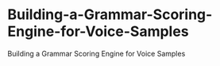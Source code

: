 # Building-a-Grammar-Scoring-Engine-for-Voice-Samples
Building a Grammar Scoring Engine for Voice Samples
